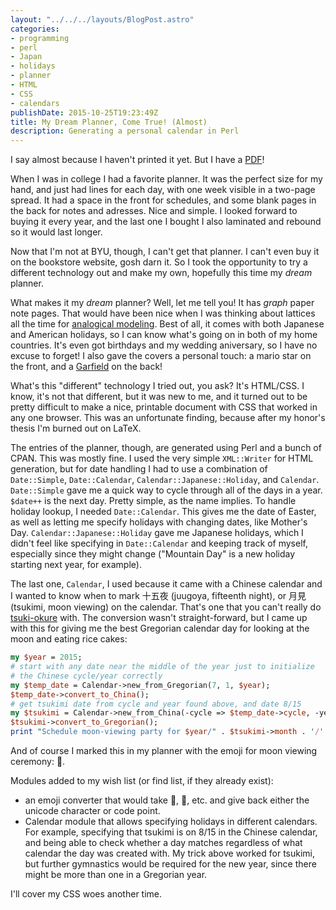 ```yaml
---
layout: "../../../layouts/BlogPost.astro"
categories:
- programming
- perl
- Japan
- holidays
- planner
- HTML
- CSS
- calendars
publishDate: 2015-10-25T19:23:49Z
title: My Dream Planner, Come True! (Almost)
description: Generating a personal calendar in Perl
---
```


I say almost because I haven't printed it yet. But I have a [PDF](https://github.com/garfieldnate/Personal-Planner/releases)!

When I was in college I had a favorite planner. It was the perfect size for my hand, and just had lines for each day, with one week visible in a two-page spread. It had a space in the front for schedules, and some blank pages in the back for notes and adresses. Nice and simple. I looked forward to buying it every year, and the last one I bought I also laminated and rebound so it would last longer.

Now that I'm not at BYU, though, I can't get that planner. I can't even buy it on the bookstore website, gosh darn it. So I took the opportunity to try a different technology out and make my own, hopefully this time my *dream* planner.

What makes it my *dream* planner? Well, let me tell you! It has *graph* paper note pages. That would have been nice when I was thinking about lattices all the time for [analogical modeling](https://github.com/garfieldnate/Weka_AnalogicalModeling). Best of all, it comes with both Japanese and American holidays, so I can know what's going on in both of my home countries. It's even got birthdays and my wedding aniversary, so I have no excuse to forget! I also gave the covers a personal touch: a mario star on the front, and a [Garfield](http://smile.amazon.com/Outrageous-Origin-Garfields-Force-Book/dp/0816772061) on the back!

What's this "different" technology I tried out, you ask? It's HTML/CSS. I know, it's not that different, but it was new to me, and it turned out to be pretty difficult to make a nice, printable document with CSS that worked in any one browser. This was an unfortunate finding, because after my honor's thesis I'm burned out on LaTeX.

The entries of the planner, though, are generated using Perl and a bunch of CPAN. This was mostly fine. I used the very simple `XML::Writer` for HTML generation, but for date handling I had to use a combination of `Date::Simple`, `Date::Calendar`, `Calendar::Japanese::Holiday`, and `Calendar`. `Date::Simple` gave me a quick way to cycle through all of the days in a year. `$date++` is the next day. Pretty simple, as the name implies. To handle holiday lookup, I needed `Date::Calendar`. This gives me the date of Easter, as well as letting me specify holidays with changing dates, like Mother's Day. `Calendar::Japanese::Holiday` gave me Japanese holidays, which I didn't feel like specifying in `Date::Calendar` and keeping track of myself, especially since they might change ("Mountain Day" is a new holiday starting next year, for example).

The last one, `Calendar`, I used because it came with a Chinese calendar and I wanted to know when to mark 十五夜 (juugoya, fifteenth night), or 月見 (tsukimi, moon viewing) on the calendar. That's one that you can't really do [tsuki-okure](http://en.wikipedia.org/wiki/Japanese_calendar#Gregorian_months_and_the_.22One-Month_Delay.22) with. The conversion wasn't straight-forward, but I came up with this for giving me the best Gregorian calendar day for looking at the moon and eating rice cakes:

```perl
my $year = 2015;
# start with any date near the middle of the year just to initialize
# the Chinese cycle/year correctly
my $temp_date = Calendar->new_from_Gregorian(7, 1, $year);
$temp_date->convert_to_China();
# get tsukimi date from cycle and year found above, and date 8/15
my $tsukimi = Calendar->new_from_China(-cycle => $temp_date->cycle, -year => $temp_date->year, -month => 8, -day => 15);
$tsukimi->convert_to_Gregorian();
print "Schedule moon-viewing party for $year/" . $tsukimi->month . '/' . $tsukimi->day;
```

And of course I marked this in my planner with the emoji for moon viewing ceremony: 🎑.

Modules added to my wish list (or find list, if they already exist):

* an emoji converter that would take :bear:, :corn:, etc. and give back either the unicode character or code point.
* Calendar module that allows specifying holidays in different calendars. For example, specifying that tsukimi is on 8/15 in the Chinese calendar, and being able to check whether a day matches regardless of what calendar the day was created with. My trick above worked for tsukimi, but further gymnastics would be required for the new year, since there might be more than one in a Gregorian year.

I'll cover my CSS woes another time.
